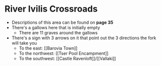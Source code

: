 # River Ivilis Crossroads
* Descriptions of this area can be found on **page 35**
* There's a gallows here that is initially empty
  * There are 11 graves around the gallows
* There's a sign with 3 arrows on it that point out the 3 directions the fork will take you
  * To the east: [[Barovia Town]]
  * To the northwest: [[Tser Pool Encampment]]
  * To the southwest: [[Castle Ravenloft]]/[[Vallaki]]
